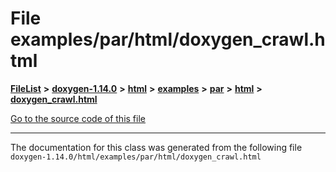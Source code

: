 

# File examples/par/html/doxygen\_crawl.html



[**FileList**](files.md) **>** [**doxygen-1.14.0**](dir_9d5bad020669189c90cda983471be5d0.md) **>** [**html**](dir_05d1fd8a7cdd04f638f8b23196de02e2.md) **>** [**examples**](dir_aa52e73a32d193037813a53dcfe817b6.md) **>** [**par**](dir_c8b798a43187d84976dc806f569b1db6.md) **>** [**html**](dir_2ef3e09af6789b4035e7e18bdb53680e.md) **>** [**doxygen\_crawl.html**](examples_2par_2html_2doxygen__crawl_8html.md)

[Go to the source code of this file](examples_2par_2html_2doxygen__crawl_8html_source.md)





































































------------------------------
The documentation for this class was generated from the following file `doxygen-1.14.0/html/examples/par/html/doxygen_crawl.html`

